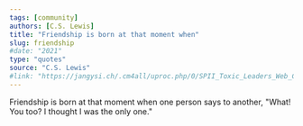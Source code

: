 ```yaml
---
tags: [community]
authors: [C.S. Lewis]
title: "Friendship is born at that moment when"
slug: friendship
#date: "2021"
type: "quotes"
source: "C.S. Lewis"
#link: "https://jangysi.ch/.cm4all/uproc.php/0/SPII_Toxic_Leaders_Web_Copyright.pdf?_=177d8c7f4d8&cdp=a"
---
```


Friendship is born at that moment when one person says to another, "What! You too? I thought I was the only one."

